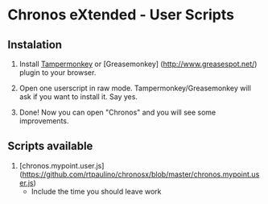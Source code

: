 # Chronos eXtended - User Scripts

## Instalation

1. Install [Tampermonkey](https://tampermonkey.net/) or
[Greasemonkey] (http://www.greasespot.net/) plugin to your browser.

2. Open one userscript in raw mode. Tampermonkey/Greasemonkey will ask
if you want to install it. Say yes.

3. Done! Now you can open "Chronos" and you will see some improvements.

## Scripts available

1. [chronos.mypoint.user.js] (https://github.com/rtpaulino/chronosx/blob/master/chronos.mypoint.user.js)
   - Include the time you should leave work

